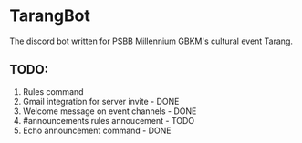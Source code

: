 # TarangBot
The discord bot written for PSBB Millennium GBKM's cultural event Tarang.


## TODO:
1. Rules command
2. Gmail integration for server invite - DONE
3. Welcome message on event channels - DONE
4. #announcements rules annoucement - TODO
5. Echo announcement command - DONE

